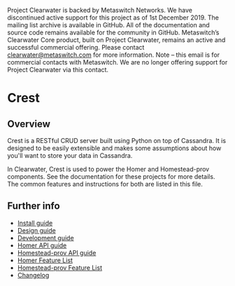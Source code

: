 Project Clearwater is backed by Metaswitch Networks.  We have discontinued active support for this project as of 1st December 2019.  The mailing list archive is available in GitHub.  All of the documentation and source code remains available for the community in GitHub.  Metaswitch’s Clearwater Core product, built on Project Clearwater, remains an active and successful commercial offering.  Please contact clearwater@metaswitch.com for more information. Note – this email is for commercial contacts with Metaswitch.  We are no longer offering support for Project Clearwater via this contact.

Crest
==============

Overview
--------
Crest is a RESTful CRUD server built using Python on top of Cassandra. It is designed to
be easily extensible and makes some assumptions about how you'll want to store your data 
in Cassandra.

In Clearwater, Crest is used to power the Homer and Homestead-prov components. See the documentation for these
projects for more details. The common features and instructions for both are listed in this file.

Further info
------------
* [Install guide](http://clearwater.readthedocs.org/en/latest/Installation_Instructions/index.html)
* [Design guide](docs/design.md)
* [Development guide](docs/development.md)
* [Homer API guide](docs/homer_api.md)
* [Homestead-prov API guide](docs/homestead_prov_api.md)
* [Homer Feature List](docs/homer_features.md)
* [Homestead-prov Feature List](docs/homestead_prov_features.md)
* [Changelog](CHANGELOG.md)

